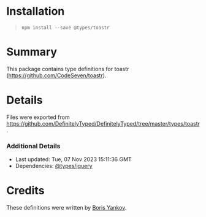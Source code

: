 # Installation
> `npm install --save @types/toastr`

# Summary
This package contains type definitions for toastr (https://github.com/CodeSeven/toastr).

# Details
Files were exported from https://github.com/DefinitelyTyped/DefinitelyTyped/tree/master/types/toastr.

### Additional Details
 * Last updated: Tue, 07 Nov 2023 15:11:36 GMT
 * Dependencies: [@types/jquery](https://npmjs.com/package/@types/jquery)

# Credits
These definitions were written by [Boris Yankov](https://github.com/borisyankov).
